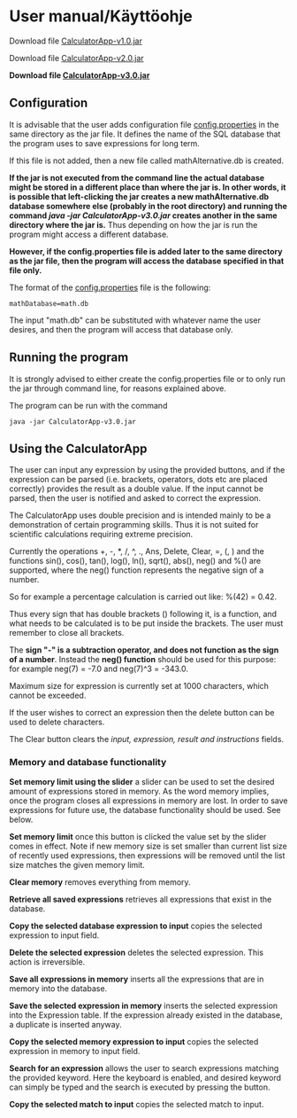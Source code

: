# User manual/Käyttöohje

Download file [CalculatorApp-v1.0.jar](https://github.com/Jsos17/CalculatorApp/releases/tag/viikko5)

Download file [CalculatorApp-v2.0.jar](https://github.com/Jsos17/CalculatorApp/releases/tag/v2.0)

**Download file [CalculatorApp-v3.0.jar](https://github.com/Jsos17/CalculatorApp/releases/tag/v3.0)**

## Configuration

It is advisable that the user adds configuration file [config.properties](https://github.com/Jsos17/CalculatorApp/blob/master/CalculatorApp/config.properties) in the same directory as the jar file. It defines the name of the SQL database that the program uses to save expressions for long term. 

If this file is not added, then a new file called mathAlternative.db is created. 

**If the jar is not executed from the command line the actual database might be stored in a different place than where the jar is. In other words, it is possible that left-clicking the jar creates a new mathAlternative.db database somewhere else (probably in the root directory) and running the command *java -jar CalculatorApp-v3.0.jar* creates another in the same directory where the jar is.** Thus depending on how the jar is run the program might access a different database.

**However, if the config.properties file is added later to the same directory as the jar file, then the program will access the database specified in that file only.**

The format of the [config.properties](https://github.com/Jsos17/CalculatorApp/blob/master/CalculatorApp/config.properties) file is the following:

    mathDatabase=math.db

The input "math.db" can be substituted with whatever name the user desires, and then the program will access that database only.

## Running the program

It is strongly advised to either create the config.properties file or to only run the jar through command line, for reasons explained above.

The program can be run with the command

    java -jar CalculatorApp-v3.0.jar

## Using the CalculatorApp

The user can input any expression by using the provided buttons, and if the expression can be parsed (i.e. brackets, operators, dots etc are placed correctly) provides the result as a double value. If the input cannot be parsed, then the user is notified and asked to correct the expression.

The CalculatorApp uses double precision and is intended mainly to be a demonstration of certain programming skills. Thus it is not suited for scientific calculations requiring extreme precision. 

Currently the operations +, -, *, /, ^, ., Ans, Delete, Clear, =, (, ) and the functions sin(), cos(), tan(), log(), ln(), sqrt(), abs(), neg() and %() are supported, where the neg() function represents the negative sign of a number.

So for example a percentage calculation is carried out like: %(42) = 0.42. 

Thus every sign that has double brackets () following it, is a function, and what needs to be calculated is to be put inside the brackets. The user must remember to close all brackets. 

The **sign "-" is a subtraction operator, and does not function as the sign of a number**. Instead the **neg() function** should be used for this purpose: for example neg(7) = -7.0 and neg(7)^3 = -343.0.
 
Maximum size for expression is currently set at 1000 characters, which cannot be exceeded.

If the user wishes to correct an expression then the delete button can be used to delete characters.

The Clear button clears the *input, expression, result and instructions* fields. 

### Memory and database functionality

**Set memory limit using the slider** a slider can be used to set the desired amount of expressions stored in memory. As the word memory implies, once the program closes all expressions in memory are lost. In order to save expressions for future use, the database functionality should be used. See below.

**Set memory limit** once this button is clicked the value set by the slider comes in effect. Note if new memory size is set smaller than current list size of recently used expressions, then expressions will be removed until the list size matches the given memory limit.

**Clear memory** removes everything from memory.

**Retrieve all saved expressions** retrieves all expressions that exist in the database.

**Copy the selected database expression to input** copies the selected expression to input field.

**Delete the selected expression** deletes the selected expression. This action is irreversible.

**Save all expressions in memory** inserts all the expressions that are in memory into the database.

**Save the selected expression in memory** inserts the selected expression into the Expression table. If the expression already existed in the database, a duplicate is inserted anyway.

**Copy the selected memory expression to input** copies the selected expression in memory to input field.

**Search for an expression** allows the user to search expressions matching the provided keyword. Here the keyboard is enabled, and desired keyword can simply be typed and the search is executed by pressing the button.

**Copy the selected match to input** copies the selected match to input.
